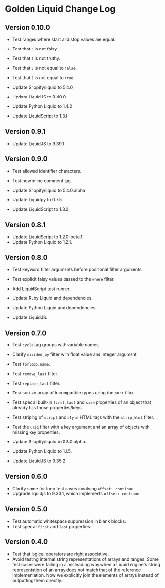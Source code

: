 # Golden Liquid Change Log

## Version 0.10.0

- Test ranges where start and stop values are equal.
- Test that `0` is not falsy.
- Test that `1` is not truthy.
- Test that `0` is not equal to `false`.
- Test that `1` is not equal to `true`.

- Update Shopify/liquid to 5.4.0
- Update LiquidJS to 9.40.0
- Update Python Liquid to 1.4.2
- Update LiquidScript to 1.3.1

## Version 0.9.1

- Update LiquidJS to 9.39.1

## Version 0.9.0

- Test allowed identifier characters.
- Test new inline comment tag.

- Update Shopify/liquid to 5.4.0.alpha
- Update Liquidpy to 0.7.5
- Update LiquidScript to 1.3.0

## Version 0.8.1

- Update LiquidScript to 1.2.0-beta.1
- Update Python Liquid to 1.2.1.

## Version 0.8.0

- Test keyword filter arguments before positional filter arguments.
- Test explicit falsy values passed to the `where` filter.

- Add LiquidScript test runner.
- Update Ruby Liquid and dependencies.
- Update Python Liquid and dependencies.
- Update LiquidJS.

## Version 0.7.0

- Test `cycle` tag groups with variable names.
- Clarify `divided_by` filter with float value and integer argument.
- Test `forloop.name`.
- Test `remove_last` filter.
- Test `replace_last` filter.
- Test sort an array of incompatible types using the `sort` filter.
- Test special built-in `first`, `last` and `size` properties of an object that already has those properties/keys.
- Test striping of `script` and `style` HTML tags with the `strip_html` filter.
- Test the `uniq` filter with a key argument and an array of objects with missing key properties.

- Update Shopify/liquid to 5.3.0.alpha.
- Update Python Liquid to 1.1.5.
- Update LiquidJS to 9.35.2.

## Version 0.6.0

- Clarify some for loop test cases involving `offset: continue`
- Upgrade liquidjs to 9.33.1, which implements `offset: continue`

## Version 0.5.0

- Test automatic whitespace suppression in blank blocks.
- Test special `first` and `last` properties.

## Version 0.4.0

- Test that logical operators are right associative.
- Avoid testing internal string representations of arrays and ranges. Some test cases were failing in a misleading way when a Liquid engine's string representation of an array does not match that of the reference implementation. Now we explicitly join the elements of arrays instead of outputting them directly.
